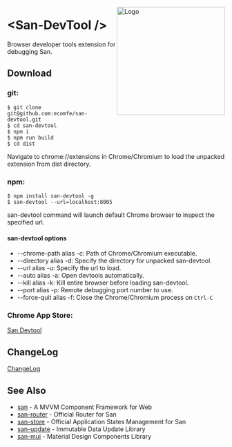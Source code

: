 <p>
    <a href="https://ecomfe.github.io/san/">
        <img align="right" src="https://ecomfe.github.io/san-devtool/san_devtool_logo_clipped.svg" alt="Logo" height="250">
    </a>
</p>

# &lt;San-DevTool /&gt;

Browser developer tools extension for debugging San.


## Download

### git:

```
$ git clone git@github.com:ecomfe/san-devtool.git
$ cd san-devtool
$ npm i
$ npm run build
$ cd dist
```
Navigate to chrome://extensions in Chrome/Chromium to load the unpacked extension from dist directory.

### npm:

```
$ npm install san-devtool -g
$ san-devtool --url=localhost:8005
```
san-devtool command will launch default Chrome browser to inspect the specified url.

#### san-devtool options
 - --chrome-path alias -c: Path of Chrome/Chromium executable.
 - --directory alias -d: Specify the directory for unpacked san-devtool.
 - --url alias -u: Specify the url to load.
 - --auto alias -a: Open devtools automatically.
 - --kill alias -k: Kill entire browser before loading san-devtool.
 - --port alias -p: Remote debugging port number to use.
 - --force-quit alias -f: Close the Chrome/Chromium process on `Ctrl-C`


### Chrome App Store:

[San Devtool](https://chrome.google.com/webstore/detail/san-devtool/pjnngoafflflkagpebgfifjejlnfhahc?utm_source=chrome-ntp-icon)


## ChangeLog

[ChangeLog](https://github.com/ecomfe/san-devtool/blob/master/CHANGELOG.md)

## See Also

- [san](https://github.com/ecomfe/san) - A MVVM Component Framework for Web
- [san-router](https://github.com/ecomfe/san-router) - Official Router for San
- [san-store](https://github.com/ecomfe/san-store) - Official Application States Management for San
- [san-update](https://github.com/ecomfe/san-update) - Immutable Data Update Library
- [san-mui](https://ecomfe.github.io/san-mui/) - Material Design Components Library
